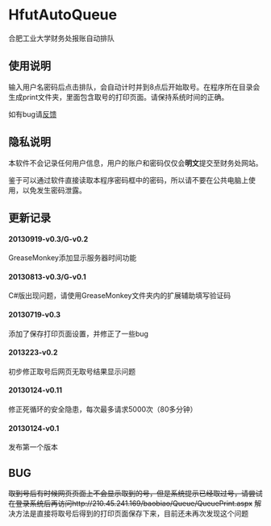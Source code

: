 HfutAutoQueue
=============

合肥工业大学财务处报账自动排队

## 使用说明
输入用户名密码后点击排队，会自动计时并到8点后开始取号。在程序所在目录会生成print文件夹，里面包含取号的打印页面。请保持系统时间的正确。

如有bug请[反馈](http://bbs.hfut.edu.cn/forum/viewthread.php?tid=928510)

## 隐私说明

本软件不会记录任何用户信息，用户的账户和密码仅仅会<b>明文</b>提交至财务处网站。

鉴于可以通过软件直接读取本程序密码框中的密码，所以请不要在公共电脑上使用，以免发生密码泄露。

## 更新记录

#### 20130919-v0.3/G-v0.2
GreaseMonkey添加显示服务器时间功能

#### 20130813-v0.3/G-v0.1

C#版出现问题，请使用GreaseMonkey文件夹内的扩展辅助填写验证码

#### 20130719-v0.3

添加了保存打印页面设置，并修正了一些bug

#### 2013223-v0.2

初步修正取号后网页无取号结果显示问题

#### 20130124-v0.11

修正死循环的安全隐患，每次最多请求5000次（80多分钟）

#### 20130124-v0.1

发布第一个版本

## BUG

<del>取到号后有时候网页页面上不会显示取到的号，但是系统提示已经取过号，请尝试在登录系统后再访问http://210.45.241.169/baobiao/Queue/QueuePrint.aspx</del>
解决方法是直接将取号后得到的打印页面保存下来，目前还未再次发现这个问题
